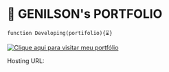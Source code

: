 # 👑 GENILSON's PORTFOLIO
```
function Developing(portifolio){⌛}
```
[![Clique aqui para visitar meu portfólio](button.gif)](https://genilsonportifolio.web.app)


Hosting URL: 
